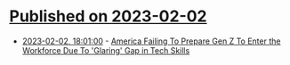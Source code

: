 # [Published on 2023-02-02](index.md)

* [2023-02-02, 18:01:00](https://news.slashdot.org/story/23/02/02/180250/america-failing-to-prepare-gen-z-to-enter-the-workforce-due-to-glaring-gap-in-tech-skills?utm_source=rss1.0mainlinkanon&utm_medium=feed) - [America Failing To Prepare Gen Z To Enter the Workforce Due To 'Glaring' Gap in Tech Skills](https://news.slashdot.org/story/23/02/02/180250/america-failing-to-prepare-gen-z-to-enter-the-workforce-due-to-glaring-gap-in-tech-skills?utm_source=rss1.0mainlinkanon&utm_medium=feed)

